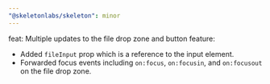 ```yaml
---
"@skeletonlabs/skeleton": minor
---
```


feat: Multiple updates to the file drop zone and button feature:
- Added `fileInput` prop which is a reference to the input element.
- Forwarded focus events including `on:focus`, `on:focusin`, and `on:focusout` on the file drop zone.
